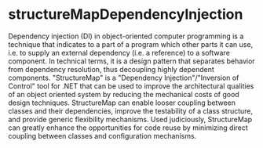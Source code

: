 # structureMapDependencyInjection


Dependency injection (DI) in object-oriented computer programming is a technique that indicates to a part of a program which other parts it can use, i.e. to supply an external dependency (i.e. a reference) to a software component. In technical terms, it is a design pattern that separates behavior from dependency resolution, thus decoupling highly dependent components. "StructureMap" is a "Dependency Injection"/"Inversion of Control" tool for .NET that can be used to improve the architectural qualities of an object oriented system by reducing the mechanical costs of good design techniques. StructureMap can enable looser coupling between classes and their dependencies, improve the testability of a class structure, and provide generic flexibility mechanisms. Used judiciously, StructureMap can greatly enhance the opportunities for code reuse by minimizing direct coupling between classes and configuration mechanisms.
